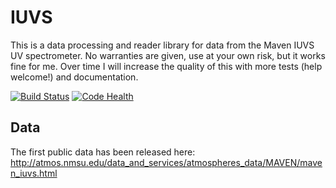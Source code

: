 IUVS
====

This is a data processing and reader library for data from the Maven IUVS UV spectrometer. No warranties are given, use at your own risk, but it works fine for me. Over time I will increase the quality of this with more tests (help welcome!) and documentation.

[![Build Status](https://travis-ci.org/michaelaye/iuvs.svg?branch=master)](https://travis-ci.org/michaelaye/iuvs)
[![Code Health](https://landscape.io/github/michaelaye/iuvs/master/landscape.svg?style=flat)](https://landscape.io/github/michaelaye/iuvs/master)

Data
----
The first public data has been released here: http://atmos.nmsu.edu/data_and_services/atmospheres_data/MAVEN/maven_iuvs.html
